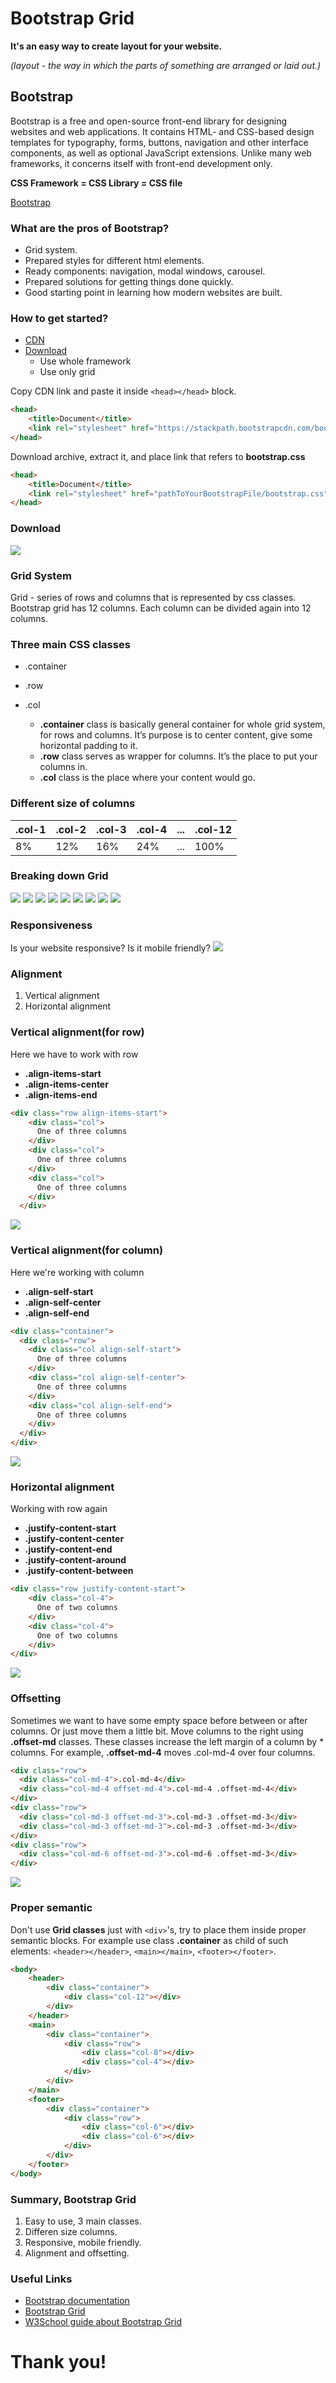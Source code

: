 # Bootstrap Grid
**It's an easy way to create layout for your website.**

_(layout - the way in which the parts of something are arranged or laid out.)_


## Bootstrap
Bootstrap is a free and open-source front-end library for designing websites and web applications. It contains HTML- and CSS-based design templates for typography, forms, buttons, navigation and other interface components, as well as optional JavaScript extensions. Unlike many web frameworks, it concerns itself with front-end development only.

**CSS Framework = CSS Library = CSS file**

[Bootstrap](https://getbootstrap.com/)


### What are the pros of Bootstrap?
* Grid system.
* Prepared styles for different html elements.
* Ready components: navigation, modal windows, carousel.
* Prepared solutions for getting things done quickly.
* Good starting point in learning how modern websites are built.

### How to get started?

* [CDN](https://getbootstrap.com/docs/4.1/getting-started/introduction/#css)
* [Download](https://getbootstrap.com/docs/4.1/getting-started/download/#compiled-css-and-js)
  * Use whole framework
  * Use only grid
  
Copy CDN link and paste it inside `<head></head>` block.
```html
<head>
    <title>Document</title>
    <link rel="stylesheet" href="https://stackpath.bootstrapcdn.com/bootstrap/4.1.0/css/bootstrap.min.css" integrity="sha384-9gVQ4dYFwwWSjIDZnLEWnxCjeSWFphJiwGPXr1jddIhOegiu1FwO5qRGvFXOdJZ4" crossorigin="anonymous">
</head>
```

Download archive, extract it, and place link that refers to **bootstrap.css**
```html
<head>
    <title>Document</title>
    <link rel="stylesheet" href="pathToYourBootstrapFile/bootstrap.css">
</head>
```

### Download
![](https://github.com/toni-mo/bootstrap-grid/blob/master/img/contents.png)

### Grid System
Grid - series of rows and columns that is represented by css classes. Bootstrap grid has 12 columns. Each column can be divided again into 12 columns.

### Three main CSS classes
* .container
* .row
* .col

  * **.container** class is basically general container for whole grid system, for rows and columns. It’s purpose is to center content, give some horizontal padding to it.
  * **.row** class serves as wrapper for columns. It’s the place to put your columns in.
  * **.col** class is the place where your content would go.
  
 ### Different size of columns
.col-1|.col-2|.col-3|.col-4|...|.col-12|
------|------|------|------|---|-------|
8%|12%|16%|24%|...|100%|

### Breaking down Grid
![](https://github.com/toni-mo/bootstrap-grid/blob/master/img/youtube-screenshot.png)
![](https://github.com/toni-mo/bootstrap-grid/blob/master/img/new-whole-system.png)
![](https://github.com/toni-mo/bootstrap-grid/blob/master/img/whole-system.png)
![](https://github.com/toni-mo/bootstrap-grid/blob/master/img/row-row.png)
![](https://github.com/toni-mo/bootstrap-grid/blob/master/img/col-col-col.png)
![](https://github.com/toni-mo/bootstrap-grid/blob/master/img/col-col-col.png)
![](https://github.com/toni-mo/bootstrap-grid/blob/master/img/row.png)
![](https://github.com/toni-mo/bootstrap-grid/blob/master/img/4columns.png)
![](https://github.com/toni-mo/bootstrap-grid/blob/master/img/whole-system.png)

### Responsiveness
Is your website responsive?
Is it mobile friendly?
![](https://github.com/toni-mo/bootstrap-grid/blob/master/img/responsiveness-table.PNG)

### Alignment
 1. Vertical alignment
 2. Horizontal alignment

### Vertical alignment(for row)
Here we have to work with row
 * **.align-items-start**
 * **.align-items-center**
 * **.align-items-end**
 
```html
<div class="row align-items-start">
    <div class="col">
      One of three columns
    </div>
    <div class="col">
      One of three columns
    </div>
    <div class="col">
      One of three columns
    </div>
  </div>
```
![](https://github.com/toni-mo/bootstrap-grid/blob/master/img/vertical-alignment.PNG)

### Vertical alignment(for column)
Here we're working with column
 * **.align-self-start**
 * **.align-self-center**
 * **.align-self-end**
```html
<div class="container">
  <div class="row">
    <div class="col align-self-start">
      One of three columns
    </div>
    <div class="col align-self-center">
      One of three columns
    </div>
    <div class="col align-self-end">
      One of three columns
    </div>
  </div>
</div>
```
![](https://github.com/toni-mo/bootstrap-grid/blob/master/img/vertical-alignment-column.PNG)

### Horizontal alignment
Working with row again
 * **.justify-content-start**
 * **.justify-content-center**
 * **.justify-content-end**
 * **.justify-content-around**
 * **.justify-content-between**
 
```html
<div class="row justify-content-start">
    <div class="col-4">
      One of two columns
    </div>
    <div class="col-4">
      One of two columns
    </div>
</div>
```
![](https://github.com/toni-mo/bootstrap-grid/blob/master/img/horizontal-alignment.PNG)

### Offsetting
Sometimes we want to have some empty space before between or after columns. Or just move them a little bit.
Move columns to the right using **.offset-md** classes. These classes increase the left margin of a column by * columns. For example, **.offset-md-4** moves .col-md-4 over four columns.

```html
<div class="row">
  <div class="col-md-4">.col-md-4</div>
  <div class="col-md-4 offset-md-4">.col-md-4 .offset-md-4</div>
</div>
<div class="row">
  <div class="col-md-3 offset-md-3">.col-md-3 .offset-md-3</div>
  <div class="col-md-3 offset-md-3">.col-md-3 .offset-md-3</div>
</div>
<div class="row">
  <div class="col-md-6 offset-md-3">.col-md-6 .offset-md-3</div>
</div>
```

![](https://github.com/toni-mo/bootstrap-grid/blob/master/img/offsetting.PNG)

### Proper semantic
Don't use **Grid classes** just with `<div>`'s, try to place them inside proper semantic blocks.
For example use class **.container** as child of such elements: `<header></header>`, `<main></main>`, `<footer></footer>`.
```html
<body>
    <header>
        <div class="container">
            <div class="col-12"></div>
        </div>
    </header>
    <main>
        <div class="container">
            <div class="row">
                <div class="col-8"></div>
                <div class="col-4"></div>
            </div>
        </div>
    </main>
    <footer>
        <div class="container">
            <div class="row">
                <div class="col-6"></div>
                <div class="col-6"></div>
            </div>
        </div>
    </footer>
</body>
```

### Summary, Bootstrap Grid
 1. Easy to use, 3 main classes.
 2. Differen size columns.
 3. Responsive, mobile friendly.
 4. Alignment and offsetting.
 
### Useful Links
 * [Bootstrap documentation](https://getbootstrap.com/)
 * [Bootstrap Grid](https://getbootstrap.com/docs/4.1/layout/grid/)
 * [W3School guide about Bootstrap Grid](https://www.w3schools.com/bootstrap/bootstrap_grid_system.asp)
 
# Thank you!
